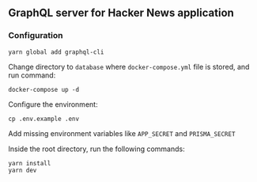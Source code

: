 ## GraphQL server for Hacker News application

### Configuration

```
yarn global add graphql-cli
```

Change directory to `database` where `docker-compose.yml` file is stored, and run command:
```
docker-compose up -d
```

Configure the environment:
```
cp .env.example .env
```
Add missing environment variables like `APP_SECRET` and `PRISMA_SECRET`

Inside the root directory, run the following commands:
```
yarn install
yarn dev
```

